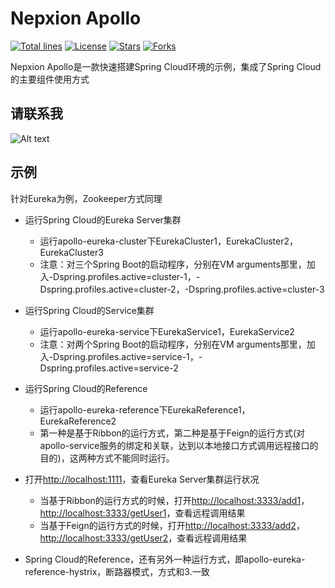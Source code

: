 # Nepxion Apollo
[![Total lines](https://tokei.rs/b1/github/Nepxion/Apollo?category=lines)](https://github.com/Nepxion/Apollo)
[![License](https://img.shields.io/badge/License-Apache%202.0-blue.svg?label=license)](https://github.com/Nepxion/Apollo/blob/master/LICENSE)
[![Stars](https://img.shields.io/github/stars/Nepxion/Apollo.svg)](https://github.com/Nepxion/Apollo/stargazers)
[![Forks](https://img.shields.io/github/forks/Nepxion/Apollo.svg)](https://github.com/Nepxion/Apollo/network/members)

Nepxion Apollo是一款快速搭建Spring Cloud环境的示例，集成了Spring Cloud的主要组件使用方式

## 请联系我
![Alt text](https://github.com/Nepxion/Docs/blob/master/zxing-doc/微信-1.jpg)

## 示例
针对Eureka为例，Zookeeper方式同理
- 运行Spring Cloud的Eureka Server集群
  - 运行apollo-eureka-cluster下EurekaCluster1，EurekaCluster2，EurekaCluster3
  - 注意：对三个Spring Boot的启动程序，分别在VM arguments那里，加入-Dspring.profiles.active=cluster-1，-Dspring.profiles.active=cluster-2，-Dspring.profiles.active=cluster-3

- 运行Spring Cloud的Service集群
  - 运行apollo-eureka-service下EurekaService1，EurekaService2
  - 注意：对两个Spring Boot的启动程序，分别在VM arguments那里，加入-Dspring.profiles.active=service-1，-Dspring.profiles.active=service-2

- 运行Spring Cloud的Reference
  - 运行apollo-eureka-reference下EurekaReference1，EurekaReference2
  - 第一种是基于Ribbon的运行方式，第二种是基于Feign的运行方式(对apollo-service服务的绑定和关联，达到以本地接口方式调用远程接口的目的)，这两种方式不能同时运行。

- 打开[http://localhost:1111](http://localhost:1111)，查看Eureka Server集群运行状况
  - 当基于Ribbon的运行方式的时候，打开[http://localhost:3333/add1](http://localhost:3333/add1)，[http://localhost:3333/getUser1](http://localhost:3333/getUser1)，查看远程调用结果
  - 当基于Feign的运行方式的时候，打开[http://localhost:3333/add2](http://localhost:3333/add2)，[http://localhost:3333/getUser2](http://localhost:3333/getUser2)，查看远程调用结果

- Spring Cloud的Reference，还有另外一种运行方式，即apollo-eureka-reference-hystrix，断路器模式，方式和3.一致